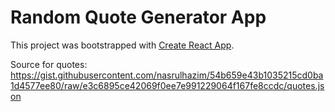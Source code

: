 # Random Quote Generator App

This project was bootstrapped with [Create React App](https://github.com/facebook/create-react-app).

Source for quotes: https://gist.githubusercontent.com/nasrulhazim/54b659e43b1035215cd0ba1d4577ee80/raw/e3c6895ce42069f0ee7e991229064f167fe8ccdc/quotes.json
